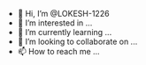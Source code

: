 - 👋 Hi, I’m @LOKESH-1226
- 👀 I’m interested in ...
- 🌱 I’m currently learning ...
- 💞️ I’m looking to collaborate on ...
- 📫 How to reach me ...

<!---
LOKESH-1226/LOKESH-1226 is a ✨ special ✨ repository because its `README.md` (this file) appears on your GitHub profile.
You can click the Preview link to take a look at your changes.
--->
